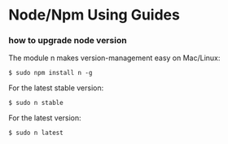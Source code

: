 # Node/Npm Using Guides

### how to upgrade node version


The module n makes version-management easy on Mac/Linux:

```
$ sudo npm install n -g

```

For the latest stable version:

```
$ sudo n stable
```

For the latest version:

```
$ sudo n latest

```

